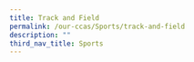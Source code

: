 ```yaml
---
title: Track and Field
permalink: /our-ccas/Sports/track-and-field
description: ""
third_nav_title: Sports
---
```


